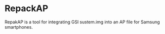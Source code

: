 # RepackAP
RepakAP is a tool for integrating GSI sustem.img into an AP file for Samsung smartphones.
